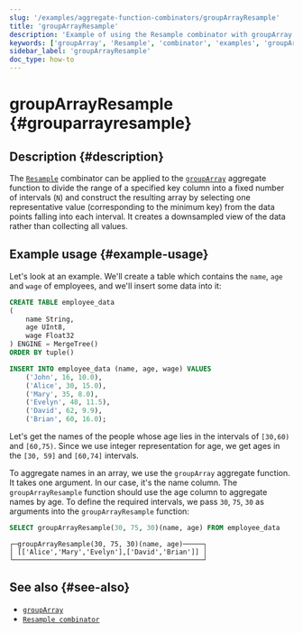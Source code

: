 ```yaml
---
slug: '/examples/aggregate-function-combinators/groupArrayResample'
title: 'groupArrayResample'
description: 'Example of using the Resample combinator with groupArray'
keywords: ['groupArray', 'Resample', 'combinator', 'examples', 'groupArrayResample']
sidebar_label: 'groupArrayResample'
doc_type: how-to
---
```


# groupArrayResample {#grouparrayresample}

## Description {#description}

The [`Resample`](/sql-reference/aggregate-functions/combinators#-resample) 
combinator can be applied to the [`groupArray`](/sql-reference/aggregate-functions/reference/sum) aggregate function to
divide the range of a specified key column into a fixed number of intervals (`N`) 
and construct the resulting array by selecting one representative value 
(corresponding to the minimum key) from the data points falling into each interval.
It creates a downsampled view of the data rather than collecting all values.

## Example usage {#example-usage}

Let's look at an example. We'll create a table which contains the `name`, `age` and
`wage` of employees, and we'll insert some data into it:

```sql
CREATE TABLE employee_data 
(
    name String,
    age UInt8,
    wage Float32
) ENGINE = MergeTree()
ORDER BY tuple()

INSERT INTO employee_data (name, age, wage) VALUES
    ('John', 16, 10.0),
    ('Alice', 30, 15.0),
    ('Mary', 35, 8.0),
    ('Evelyn', 48, 11.5),
    ('David', 62, 9.9),
    ('Brian', 60, 16.0);
```

Let's get the names of the people whose age lies in the intervals of `[30,60)` 
and `[60,75)`. Since we use integer representation for age, we get ages in the
`[30, 59]` and `[60,74]` intervals.

To aggregate names in an array, we use the `groupArray` aggregate function. 
It takes one argument. In our case, it's the name column. The `groupArrayResample`
function should use the age column to aggregate names by age. To define the 
required intervals, we pass `30`, `75`, `30` as arguments into the `groupArrayResample`
function:

```sql
SELECT groupArrayResample(30, 75, 30)(name, age) FROM employee_data
```

```response
┌─groupArrayResample(30, 75, 30)(name, age)─────┐
│ [['Alice','Mary','Evelyn'],['David','Brian']] │
└───────────────────────────────────────────────┘
```

## See also {#see-also}
- [`groupArray`](/sql-reference/aggregate-functions/reference/grouparray)
- [`Resample combinator`](/sql-reference/aggregate-functions/combinators#-resample)
